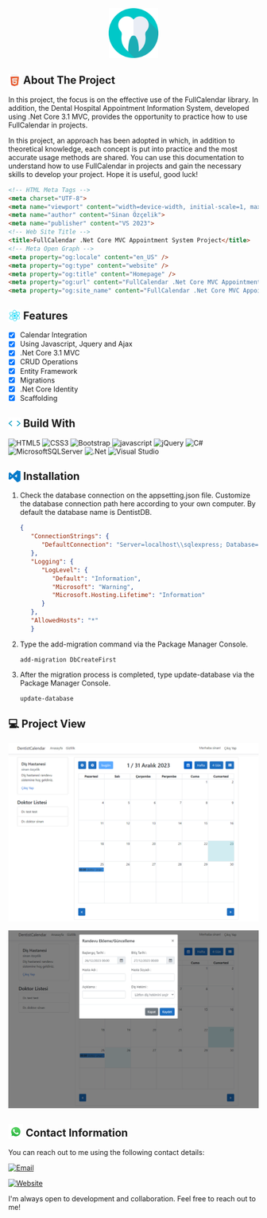 <div align="center">
  <img src="img/icon.png" alt="FullCalendar .Net Core MVC Appointment System Project" width="100" height="100">
</div>

## <img src="img/html.gif" width="25" style="margin-bottom: -5px;"> About The Project

In this project, the focus is on the effective use of the FullCalendar library. In addition, the Dental Hospital Appointment Information System, developed using .Net Core 3.1 MVC, provides the opportunity to practice how to use FullCalendar in projects.

In this project, an approach has been adopted in which, in addition to theoretical knowledge, each concept is put into practice and the most accurate usage methods are shared. You can use this documentation to understand how to use FullCalendar in projects and gain the necessary skills to develop your project. Hope it is useful, good luck!

```html
<!-- HTML Meta Tags -->
<meta charset="UTF-8">
<meta name="viewport" content="width=device-width, initial-scale=1, maximum-scale=1">
<meta name="author" content="Sinan Özçelik">
<meta name="publisher" content="VS 2023">
<!-- Web Site Title -->
<title>FullCalendar .Net Core MVC Appointment System Project</title>
<!-- Meta Open Graph -->
<meta property="og:locale" content="en_US" />
<meta property="og:type" content="website" />
<meta property="og:title" content="Homepage" />
<meta property="og:url" content="FullCalendar .Net Core MVC Appointment System Project" />
<meta property="og:site_name" content="FullCalendar .Net Core MVC Appointment System Project" />
```

## <img src="img/genius.gif" width ="25" style="margin-bottom: -5px;"> Features

- [x] Calendar Integration
- [x] Using Javascript, Jquery and Ajax
- [x] .Net Core 3.1 MVC
- [x] CRUD Operations
- [x] Entity Framework
- [x] Migrations
- [x] .Net Core Identity
- [x] Scaffolding

## <img src="img/code.webp" width ="25" style="margin-bottom: -5px;"> Build With

![HTML5](https://img.shields.io/badge/html5-%23E34F26.svg?style=for-the-badge&logo=html5&logoColor=white)
![CSS3](https://img.shields.io/badge/css3-%231572B6.svg?style=for-the-badge&logo=css3&logoColor=white)
![Bootstrap](https://img.shields.io/badge/bootstrap-%238511FA.svg?style=for-the-badge&logo=bootstrap&logoColor=white)
![javascript](https://img.shields.io/badge/javascript%20-%23323330.svg?&style=for-the-badge&logo=javascript&logoColor=%23F7DF1E)
![jQuery](https://img.shields.io/badge/jquery-%230769AD.svg?style=for-the-badge&logo=jquery&logoColor=white)
![C#](https://img.shields.io/badge/c%23-%23239120.svg?style=for-the-badge&logo=c-sharp&logoColor=white)
![MicrosoftSQLServer](https://img.shields.io/badge/Microsoft%20SQL%20Sever-CC2927?style=for-the-badge&logo=microsoft%20sql%20server&logoColor=white)
![.Net](https://img.shields.io/badge/.NET-5C2D91?style=for-the-badge&logo=.net&logoColor=white)
![Visual Studio](https://img.shields.io/badge/Visual%20Studio-5C2D91.svg?style=for-the-badge&logo=visual-studio&logoColor=white)

## <img src="img/visual-studio.gif" width ="25" style="margin-bottom: -5px;"> Installation

1. Check the database connection on the appsetting.json file. Customize the database connection path here according to your own computer. By default the database name is DentistDB.

   ```json
   {
      "ConnectionStrings": {
         "DefaultConnection": "Server=localhost\\sqlexpress; Database=DentistDB; Integrated Security=True;"
      },
      "Logging": {
         "LogLevel": {
            "Default": "Information",
            "Microsoft": "Warning",
            "Microsoft.Hosting.Lifetime": "Information"
         }
      },
      "AllowedHosts": "*"
      }
   ```
2. Type the add-migration command via the Package Manager Console.
   
   ```
   add-migration DbCreateFirst
   ```
3. After the migration process is completed, type update-database via the Package Manager Console.
   
   ```
   update-database
   ```

## 💻 Project View

![FullCalendar .Net Core MVC Appointment System Project](img/1.png)

![FullCalendar .Net Core MVC Appointment System Project](img/2.png)

## <img src="img/whatsapp.gif" width="30" style="margin-bottom: -5px;"> Contact Information

You can reach out to me using the following contact details:

[![Email](https://img.shields.io/badge/Email-info%40sinanozcelik.com-brightgreen)](mailto:info@sinanozcelik.com)

[![Website](https://img.shields.io/badge/Website-sinanozcelik.com-blue)](https://sinanozcelik.com)

I'm always open to development and collaboration. Feel free to reach out to me!